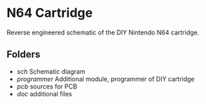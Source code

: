 # N64 Cartridge

Reverse engineered schematic of the DIY Nintendo N64 cartridge.

## Folders

- _sch_ Schematic diagram
- _programmer_ Additional module, programmer of DIY cartridge
- _pcb_ sources for PCB
- _doc_ additional files 


